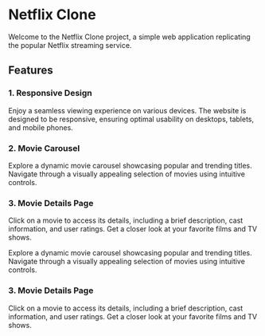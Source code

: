 # Netflix Clone

Welcome to the Netflix Clone project, a simple web application replicating the popular Netflix streaming service.

## Features

### 1. Responsive Design

Enjoy a seamless viewing experience on various devices. The website is designed to be responsive, ensuring optimal usability on desktops, tablets, and mobile phones.

### 2. Movie Carousel

Explore a dynamic movie carousel showcasing popular and trending titles. Navigate through a visually appealing selection of movies using intuitive controls.

### 3. Movie Details Page

Click on a movie to access its details, including a brief description, cast information, and user ratings. Get a closer look at your favorite films and TV shows.

Explore a dynamic movie carousel showcasing popular and trending titles. Navigate through a visually appealing selection of movies using intuitive controls.

### 3. Movie Details Page

Click on a movie to access its details, including a brief description, cast information, and user ratings. Get a closer look at your favorite films and TV shows.



